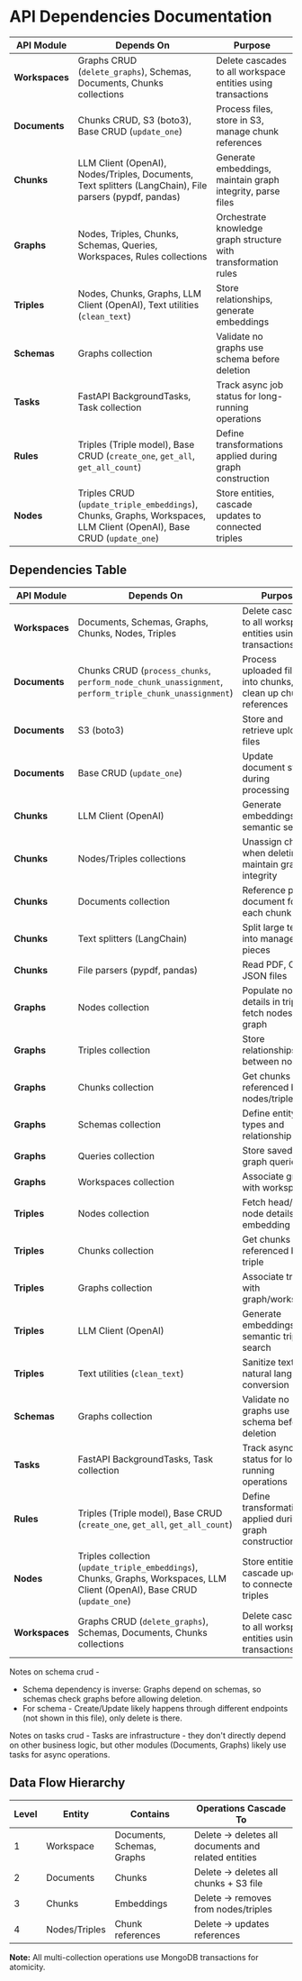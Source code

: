 # API Dependencies Documentation

| API Module | Depends On | Purpose |
|------------|-----------|---------|
| **Workspaces** | Graphs CRUD (`delete_graphs`), Schemas, Documents, Chunks collections | Delete cascades to all workspace entities using transactions |
| **Documents** | Chunks CRUD, S3 (boto3), Base CRUD (`update_one`) | Process files, store in S3, manage chunk references |
| **Chunks** | LLM Client (OpenAI), Nodes/Triples, Documents, Text splitters (LangChain), File parsers (pypdf, pandas) | Generate embeddings, maintain graph integrity, parse files |
| **Graphs** | Nodes, Triples, Chunks, Schemas, Queries, Workspaces, Rules collections | Orchestrate knowledge graph structure with transformation rules |
| **Triples** | Nodes, Chunks, Graphs, LLM Client (OpenAI), Text utilities (`clean_text`) | Store relationships, generate embeddings |
| **Schemas** | Graphs collection | Validate no graphs use schema before deletion |
| **Tasks** | FastAPI BackgroundTasks, Task collection | Track async job status for long-running operations |
| **Rules** | Triples (Triple model), Base CRUD (`create_one`, `get_all`, `get_all_count`) | Define transformations applied during graph construction |
| **Nodes** | Triples CRUD (`update_triple_embeddings`), Chunks, Graphs, Workspaces, LLM Client (OpenAI), Base CRUD (`update_one`) | Store entities, cascade updates to connected triples |

## Dependencies Table

| API Module | Depends On | Purpose |
|------------|-----------|---------|
| **Workspaces** | Documents, Schemas, Graphs, Chunks, Nodes, Triples | Delete cascades to all workspace entities using transactions |
| **Documents** | Chunks CRUD (`process_chunks`, `perform_node_chunk_unassignment`, `perform_triple_chunk_unassignment`) | Process uploaded files into chunks, clean up chunk references |
| **Documents** | S3 (boto3) | Store and retrieve uploaded files |
| **Documents** | Base CRUD (`update_one`) | Update document status during processing |
| **Chunks** | LLM Client (OpenAI) | Generate embeddings for semantic search |
| **Chunks** | Nodes/Triples collections | Unassign chunks when deleting to maintain graph integrity |
| **Chunks** | Documents collection | Reference parent document for each chunk |
| **Chunks** | Text splitters (LangChain) | Split large text into manageable pieces |
| **Chunks** | File parsers (pypdf, pandas) | Read PDF, CSV, JSON files |
| **Graphs** | Nodes collection | Populate node details in triples, fetch nodes for graph |
| **Graphs** | Triples collection | Store relationships between nodes |
| **Graphs** | Chunks collection | Get chunks referenced by nodes/triples |
| **Graphs** | Schemas collection | Define entity types and relationship rules |
| **Graphs** | Queries collection | Store saved graph queries |
| **Graphs** | Workspaces collection | Associate graph with workspace |
| **Triples** | Nodes collection | Fetch head/tail node details for embedding |
| **Triples** | Chunks collection | Get chunks referenced by triple |
| **Triples** | Graphs collection | Associate triple with graph/workspace |
| **Triples** | LLM Client (OpenAI) | Generate embeddings for semantic triple search |
| **Triples** | Text utilities (`clean_text`) | Sanitize text for natural language conversion |
| **Schemas** | Graphs collection | Validate no graphs use schema before deletion |
| **Tasks** | FastAPI BackgroundTasks, Task collection | Track async job status for long-running operations |
| **Rules** | Triples (Triple model), Base CRUD (`create_one`, `get_all`, `get_all_count`) | Define transformations applied during graph construction |
| **Nodes** | Triples collection (`update_triple_embeddings`), Chunks, Graphs, Workspaces, LLM Client (OpenAI), Base CRUD (`update_one`) | Store entities, cascade updates to connected triples |
| **Workspaces** | Graphs CRUD (`delete_graphs`), Schemas, Documents, Chunks collections | Delete cascades to all workspace entities using transactions |

Notes on schema crud - 
- Schema dependency is inverse: Graphs depend on schemas, so schemas check graphs before allowing deletion.
- For schema - Create/Update likely happens through different endpoints (not shown in this file), only delete is there.

Notes on tasks crud - 
Tasks are infrastructure - they don't directly depend on other business logic, but other modules (Documents, Graphs) likely use tasks for async operations.

## Data Flow Hierarchy

| Level | Entity | Contains | Operations Cascade To |
|-------|--------|----------|----------------------|
| 1 | Workspace | Documents, Schemas, Graphs | Delete → deletes all documents and related entities |
| 2 | Documents | Chunks | Delete → deletes all chunks + S3 file |
| 3 | Chunks | Embeddings | Delete → removes from nodes/triples |
| 4 | Nodes/Triples | Chunk references | Delete → updates references |

**Note:** All multi-collection operations use MongoDB transactions for atomicity.